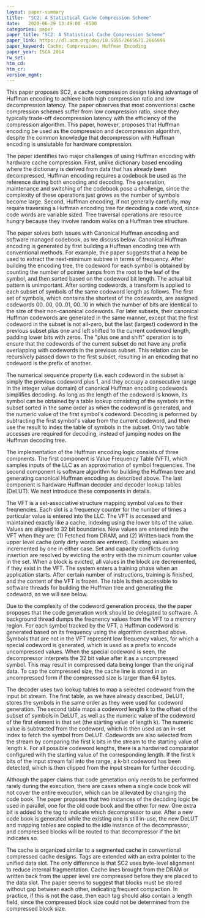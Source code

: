 ```yaml
---
layout: paper-summary
title:  "SC2: A Statistical Cache Compression Scheme"
date:   2020-06-29 13:49:00 -0500
categories: paper
paper_title: "SC2: A Statistical Cache Compression Scheme"
paper_link: https://dl.acm.org/doi/10.5555/2665671.2665696
paper_keyword: Cache; Compression; Huffman Encoding
paper_year: ISCA 2014
rw_set:
htm_cd:
htm_cr:
version_mgmt:
---
```


This paper proposes SC2, a cache compression design taking advantage of Huffman encoding to achieve both high compression
ratio and low decompression latency. The paper observes that most conventional cache compression schemes suffer from low
compression ratio, since they typically trade-off decompression latency with the efficiency of the compression algorithm.
This paper, however, proposes that Huffman encoding be used as the compression and decompression algorithm, despite
the common knowledge that decompression with Huffman encoding is unsiutable for hardware compression.

The paper identifies two major challenges of using Huffman encoding with hardware cache compression. First, unlike dictionary
based encoding where the dictionary is derived from data that has already been decompressed, Huffman encoding requires 
a codebook be used as the reference during both encoding and decoding. The generation, maintenance and switching of the 
codebook pose a challenge, since the complexity of these operations just grows as the number of symbols become large.
Second, Huffman encoding, if not generally carefully, may require traversing a Huffman encoding tree for decoding a code 
word, since code words are variable sized. Tree traversal operations are resource hungry because they involve random walks
on a Huffman tree structure. 

The paper solves both issues with Canonical Huffman encoding and software managed codebook, as we discuss below. 
Canonical Huffman encoding is generated by first building a Huffman encoding tree with conventional methods. For example,
thie paper suggests that a heap be used to extract the next-minimum subtree in terms of frequency. After building 
the encoding tree, the codeword for each symbol is obtained by counting the number of pointer jumps from the root
to the leaf of the symbol, and then sorted based on the codeword bit length. The actual bit pattern is unimportant.
After sorting codewords, a transform is applied to each subset of symbols of the same codeword length as follows.
The first set of symbols, which contains the shortest of the codewords, are assigned codewords 00..00, 00..01, 00..10
in which the number of bits are identical to the size of their non-canonical codewords. 
For later subsets, their canonical Huffman codewords are generated in the same manner, except that the first codeword
in the subset is not all-zero, but the last (largest) codeword in the previous subset plus one and left shifted to the 
current codeword length, padding lower bits with zeros. The "plus one and shift" operation is to ensure that the codewords
of the current subset do not have any prefix overlapping with codewords in the previous subset. This relation can be 
recursively passed down to the first subset, resulting in an encoding that no codeword is the prefix of another.

The numerical sequence property (i.e. each codeword in the subset is simply the previous codeword plus 1, and they occupy 
a consecutive range in the integer value domain) of canonical Huffman encoding codewords simplifies decoding. 
As long as the length of the codeword is known, its symbol can be obtained by a table lookup consisting of the symbols in 
the subset sorted in the same order as when the codeword is generated, and the numeric value of the first symbol's codeword.
Decoding is peformed by subtracting the first symbol's value from the current codeword, and then use the result
to index the table of symbols in the subset. Only two table accesses are required for decoding, instead of jumping 
nodes on the Huffman decoding tree.

The implementation of the Huffman encoding logic consists of three compnents. The first component is Value Frequency Table (VFT),
which samples inputs of the LLC as an approximation of symbol frequencies. The second component is software algorithm
for building the Huffman tree and generating canonical Huffman encoding as described above. The last component is hardware
Huffman decoder and decoder lookup tables (DeLUT). We next introduce these components in details.

The VFT is a set-associative structure mapping symbol values to their freqnencies. Each slot is a frequency counter
for the number of times a particular value is entered into the LLC. The VFT is accessed and maintained exactly like 
a cache, indexing using the lower bits of the value. Values are aligned to 32 bit boundaries. 
New values are entered into the VFT when they are: (1) Fetched from DRAM, and (2) Written back from the upper level 
cache (only dirty words are entered). Existing values are incremented by one in either case.
Set and capacity conflicts during insertion are resolved by evicting the entry with the minimum counter value in the set.
When a block is evicted, all values in the block are decremented, if they exist in the VFT.
The system enters a training phase when an application starts. After certain number of instructions, training is finished, 
and the content of the VFT is frozen. The table is then accessible to software threads for building the Huffman tree
and generating the codeword, as we will see below.

Due to the complexity of the codeword generation process, the the paper proposes that the code generation work should 
be delegated to software. A background thread dumps the freqnency values from the VFT to a memory region.
For each symbol tracked by the VFT, a Huffman codeword is generated based on its frequency using the algorithm described 
above. Symbols that are not in the VFT represent low frequency values, for which a special codeword is generated, which
is used as a prefix to encode uncompressed values. When the special codeword is seen, the decompressor interprets the
32 bit value after it as a uncompressed symbol. This may result in compressed data being longer than the original
data. To cap the compressed size, the cache line is stored in an uncompressed form if the compressed size is larger than
64 bytes.

The decoder uses two lookup tables to map a selected codeword from the input bit stream. The first table, as we have
already described, DeLUT, stores the symbols in the same order as they were used for codeword generation. 
The second table maps a codeword length k to the offset of the subset of symbols in DeLUT, as well as the numeric value 
of the codeword of the first element in that set (the starting value of length k). The numeric value is subtracted from the codeword, 
which is then used as an in-set index to fetch the symbol from DeLUT.
Codewords are also selected from the stream by comparing the first k bits in the stream to the starting value of length k.
For all possible codeword lengths, there is a hardwired comparator configured with the starting value of the corresponding
length. If the first k bits of the input stream fall into the range, a k-bit codeword has been detected, which is then
clipped from the input stream for further decoding.

Although the paper claims that code genetation only needs to be performed rarely during the execution, there are cases 
when a single code book will not cover the entire execution, which can be allievated by changing the code book. The 
paper proposes that two instances of the decoding logic be used in parallel, one for the old code book and the other 
for new. One extra bit is added to the tag to indicate which decompressor to use. After a new code book is generated while
the existing one is still in-use, the new DeLUT and mapping tables are copied to the idle instance of the decompressor,
and compressed blocks will be routed to that decompressor if the bit indicates so.

The cache is organized similar to a segmented cache in conventional compressed cache designs. Tags are extended with an
extra pointer to the unified data slot. The only difference is that SC2 uses byte-level alignment to reduce internal
fragmentation. Cache lines brought from the DRAM or written back from the upper level are compressed before they are 
placed to the data slot. The paper seems to suggest that blocks must be stored without gap between each other, 
indicating frequent compaction. In practice, if this is not the case, then each tag should also contain a length field,
since the compressed block size could not be determined from the compressed block size.
